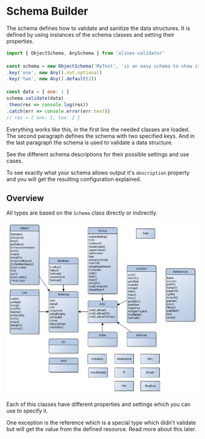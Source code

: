 # Schema Builder

The schema defines how to validate and sanitize the data structures. It is defined
by using instances of the schema classes and setting their properties.

```js
import { ObjectSchema, AnySchema } from 'alinex-validator'

const schema = new ObjectSchema('MyTest', 'is an easy schema to show it´s use')
.key('one', new Any().not.optional)
.key('two', new Any().default(2))

const data = { one: 1 }
schema.validate(data)
.then(res => console.log(res))
.catch(err => console.error(err.text))
// res = { one: 1, two: 2 }
```

Everything works like this, in the first line the needed classes are loaded. The
second paragraph defines the schema with two specified keys. And in the last paragraph
the schema is used to validate a data structure.

See the different schema descriptions for their possible settings and use cases.

To see exactly what your schema allows output it's `description` property and you
will get the resulting configuration explained.

## Overview

All types are based on the `Schema` class directly or indirectly.

![Schema types](schema-types.png)

Each of this classes have different properties and settings which you can use to
specify it.

One exception is the reference which is a special type which didn't validate but will get the
value from the defined resource. Read more about this later.
